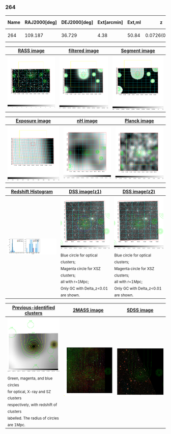 <div STYLE="page-break-after: always;"></div>

### 264

|Name|RAJ2000[deg]|DEJ2000[deg] |Ext[arcmin]| Ext,ml | z | z_src| C|GC(XSZ,Delta_z<0.01)| GC(OPT,Delta_z<0.01)|GC| R_sig[arcmin] | R500[arcmin] | R500[Mpc]| CRsig[c/s] | CR500[c/s] |L500[1E44 erg/s]|F500[1E-12 erg/s/cm^2]| M500[1E14 Msun]|Tx[keV]|Cnt_sig|Beta|Rc[arcmin]|Comment|Alias|
|---|---|---|---|---|---|------|---|--------|---------|----------|---|---|---|---|---|---|---|---|---|---|---|---|---|---|
|264| 109.187| 36.729| 4.38| 50.84| 0.0726(0.007)| z1, z_opt| S| -| W| W| 14.650| 8.063| 0.669| 0.087(0.027)| 0.081(0.025)| 0.169(0.019)| 1.316(0.146)| 0.91(0.05)| 2.07(0.07)| 79.7| 0.943(-0.078+0.042)| 6.314(-0.653+0.601)| -| t225|

|[RASS image](../image/264/264_img.pdf)|[filtered image](../image/264/264_fil.pdf)|[Segment image](../image/264/264_seg.pdf)|
|-------------------|--------------------|-------------------|
| <img src="../image/264/264_img.png" width="300">  | <img src="../image/264/264_fil.png" width="300">   | <img src="../image/264/264_seg.png" width="300">  |

|[Exposure image](../image/264/264_mex.pdf)| [nH image](../image/264/264_nh.pdf)| [Planck image](../image/264/264_p.pdf)|
|-------------------|--------------------|-------------------|
|<img src="../image/264/264_mex.png" width="300">   | <img src="../image/264/264_nh.png" width="300">    | <img src="../image/264/264_p.png" width="300"> |

|[Redshift Histogram](../image/264/264_zg.pdf) | [DSS image(z1)](../image/264/264_dss_z1.pdf)      |  [DSS image(z2)](../image/264/264_dss_z2.pdf)    |
|-------------------|--------------------|-------------------|
|<img src="../image/264/264_zg.png" width="300"> |<img src="../image/264/264_dss_z1.png" width="300"> <sub><br>Blue circle for optical clusters; <br>Magenta circle for XSZ clusters; <br>all with r=1Mpc; <br>Only GC with Delta_z<0.01 are shown. </sub>| <img src="../image/264/264_dss_z2.png" width="300"><sub><br>Blue circle for optical clusters; <br>Magenta circle for XSZ clusters; <br>all with r=1Mpc; <br>Only GC with Delta_z<0.01 are shown. </sub> |

|[Previous-identified clusters](../image/264/264_gc.pdf) | [2MASS image](../image/264/264_2mass.pdf)      |[SDSS image](../image/264/264_sdss.pdf)   |
|-------------------|-------------------|-------------------|
|<img src=../image/264/264_gc.png width="300"> <br><sub>Green, magenta, and blue circles <br>for optical, X-ray and SZ clusters <br>respectively, with redshift of clusters <br>labelled. The radius of circles <br>are 1Mpc.</sub>|<img src="../image/264/264_2mass.png" width="300">  | <img src="../image/264/264_sdss.png" width="300">  |




